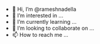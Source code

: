 - 👋 Hi, I’m @rameshnadella
- 👀 I’m interested in ...
- 🌱 I’m currently learning ...
- 💞️ I’m looking to collaborate on ...
- 📫 How to reach me ...

<!---
rameshnadella/rameshnadella is a ✨ special ✨ repository because its `README.md` (this file) appears on your GitHub profile.
You can click the Preview link to take a look at your changes.
--->
